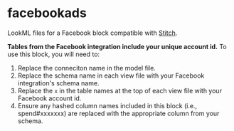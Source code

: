# facebookads
LookML files for a Facebook block compatible with [Stitch](https://www.stitchdata.com/integrations/facebook-ads/).

**Tables from the Facebook integration include your unique account id.** To use this block, you will need to:

1. Replace the conneciton name in the model file.
2. Replace the schema name in each view file with your Facebook integration's schema name.
3. Replace the `x` in the table names at the top of each view file with your Facebook account id.
4. Ensure any hashed column names included in this block (i.e., spend#xxxxxxx) are replaced with the appropriate column from your schema.
